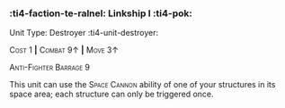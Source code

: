 ### :ti4-faction-te-ralnel: **Linkship I** :ti4-pok:

Unit Type: Destroyer :ti4-unit-destroyer:

<span style="font-variant:small-caps;">Cost 1</span> __|__ <span style="font-variant:small-caps;">Combat 9↑</span> __|__ <span style="font-variant:small-caps;">Move 3↑</span>

<span style="font-variant:small-caps;">Anti-Fighter Barrage 9</span>

This unit can use the <span style="font-variant:small-caps;">Space Cannon</span> ability of one of your structures in its space area; each structure can only be triggered once.
